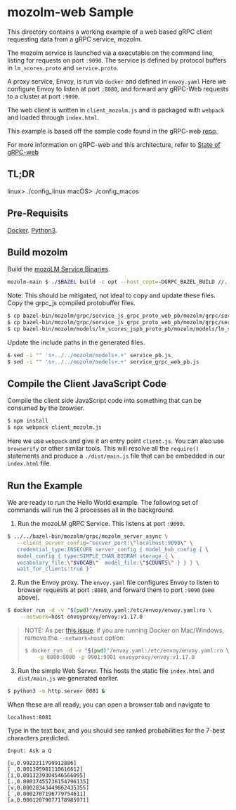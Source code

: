 # mozolm-web Sample
This directory contains a working example of a web based gRPC client
requesting data from a gRPC service, mozolm.

The mozolm service is launched via a executable on the command line,
listing for requests on port `:9090`. The service is defined by
protocol buffers in `lm_scores.proto` and `service.proto`.

A proxy service, Envoy, is run via `docker` and defined in `envoy.yaml`
Here we configure Envoy to listen at port `:8080`,
and forward any gRPC-Web requests to a cluster at port `:9090`.

The web client is written in `client_mozolm.js` and is packaged with
`webpack` and loaded through `index.html`.

This example is based off the sample code found in the gRPC-web
[repo](https://github.com/grpc/grpc-web).

For more information on gRPC-web and this architecture, refer
to [State of gRPC-web](https://grpc.io/blog/state-of-grpc-web/)

## TL;DR
linux> ./config_linux
macOS> ./config_macos

## Pre-Requisits
[Docker](https://www.docker.com).
[Python3](https://www.python.org).

## Build mozolm

Build the [mozoLM Service Binaries](https://github.com/google-research/mozolm).

```sh
mozolm-main $ ./$BAZEL build -c opt --host_copt=-DGRPC_BAZEL_BUILD //...
```

Note: This should be mitigated, not ideal to copy and update these files.
Copy the grpc_js compiled protobuffer files.

```sh
$ cp bazel-bin/mozolm/grpc/service_js_grpc_proto_web_pb/mozolm/grpc/service_pb.js examples/grpc-web/
$ cp bazel-bin/mozolm/grpc/service_js_grpc_proto_web_pb/mozolm/grpc/service_grpc_web_pb.js examples/grpc-web/
$ cp bazel-bin/mozolm/models/lm_scores_jspb_proto_pb/mozolm/models/lm_scores_pb.js examples/grpc-web/
```

Update the include paths in the generated files.

```sh
$ sed -i "" 's+../../mozolm/models+.+' service_pb.js
$ sed -i "" 's+../../mozolm/models+.+' service_grpc_web_pb.js
```

## Compile the Client JavaScript Code

Compile the client side JavaScript code into something that
can be consumed by the browser.

```sh
$ npm install
$ npx webpack client_mozolm.js
```

Here we use `webpack` and give it an entry point `client.js`. You can also use
`browserify` or other similar tools. This will resolve all the `require()`
statements and produce a `./dist/main.js` file that can be embedded in our
`index.html` file.

## Run the Example

We are ready to run the Hello World example. The following set of commands will
run the 3 processes all in the background.

 1. Run the mozoLM gRPC Service. This listens at port `:9090`.

 ```sh
 $ ../../bazel-bin/mozolm/grpc/mozolm_server_async \
    --client_server_config="server_port:\"localhost:9090\" \
    credential_type:INSECURE server_config { model_hub_config { \
    model_config { type:SIMPLE_CHAR_BIGRAM storage { \
    vocabulary_file:\"$VOCAB\"  model_file:\"$COUNTS\" } } } \
    wait_for_clients:true }"
 ```

 2. Run the Envoy proxy. The `envoy.yaml` file configures Envoy to listen to
 browser requests at port `:8080`, and forward them to port `:9090` (see
 above).

 ```sh
 $ docker run -d -v "$(pwd)"/envoy.yaml:/etc/envoy/envoy.yaml:ro \
     --network=host envoyproxy/envoy:v1.17.0
 ```

> NOTE: As per [this issue](https://github.com/grpc/grpc-web/issues/436):
> if you are running Docker on Mac/Windows, remove the `--network=host` option:
>
> ```sh
> $ docker run -d -v "$(pwd)"/envoy.yaml:/etc/envoy/envoy.yaml:ro \
>     -p 8080:8080 -p 9901:9901 envoyproxy/envoy:v1.17.0
>  ```

 3. Run the simple Web Server. This hosts the static file `index.html` and
 `dist/main.js` we generated earlier.

 ```sh
 $ python3 -m http.server 8081 &
 ```

When these are all ready, you can open a browser tab and navigate to

```
localhost:8081
```

Type in the text box, and you should see ranked probabilities
for the 7-best characters predicted.

```
Input: Ask a Q

[u,0.9922211799912886]
[ ,0.001395981110616612]
[i,0.0013239304546566095]
[.,0.00037455736154796135]
[v,0.00028343449862435355]
[ ,0.0002707196779754611]
[a,0.00012079077178985971]
```
